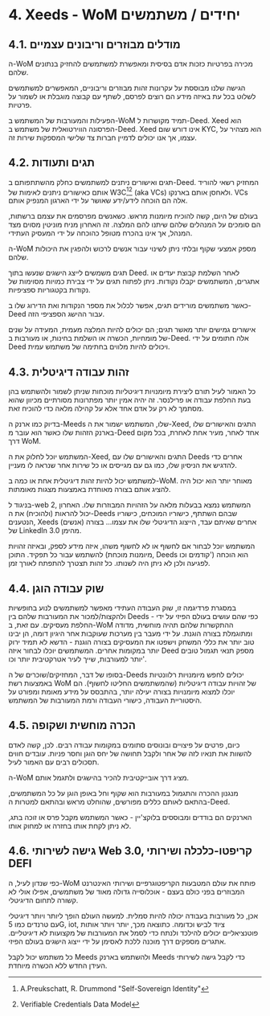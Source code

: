 # 4. Xeeds - WoM יחידים / משתמשים

## 4.1. מודלים מבוזרים וריבונים עצמיים

ה-WoM מכירה בפרטיות כזכות אדם בסיסית ומאפשרת למשתמשים להחזיק בנתונים שלהם.

הגישה שלנו מבוססת על עקרונות זהות מבוזרים וריבוניים, המאפשרים למשתמשים לשלוט בכל עת באיזה מידע הם רוצים לפרסם, לשתף עם קבוצה מוגבלת או לשמור על פרטיות.

הפעילות והמעורבות של המשתמש ב-WoM תמיד מקושרות ל-Deed. Xeed הוא הפרסונה הווירטואלית של משתמש ב-Deed. Xeed אינו דורש שום KYC, הוא מצהיר על עצמו, אך אנו יכולים לדמיין חברות צד שלישי המספקות שירות זה.

## 4.2. תגים ותעודות

תגים ואישורים ניתנים למשתמשים כחלק מהשתתפותם ב-Deed. המחזיק רשאי להוריד אותם כאישורים ניתנים לאימות של W3C[^7][^8] (aka VCs) ולאחסן אותם בארנקו. VCs אלה הם הוכחה לידע/ידע שאושר על ידי הארגון המנפיק אותם.

בעולם של היום, קשה להוכיח מיומנות מראש. כשאנשים מפרסמים את עצמם ברשתות, הם סומכים על המנהלים שלהם שיתנו להם המלצה. זה האחרון מניח מוניטין מסוים מצד המנהל, אך אינו בהכרח מטופל כהוכחה על ידי המעסיק העתידי.

ה-WoM מספק אמצעי שקוף ובלתי ניתן לשינוי עבור אנשים לרכוש ולהפגין את היכולות שלהם.

תגים משמשים לייצג הישגים שנעשו בתוך Deed. לאחר השלמת קבוצת יעדים או אתגרים, המשתמשים יקבלו נקודות. ניתן לפתוח תגים על ידי צבירת כמויות מסוימות של נקודות בקטגוריות ספציפיות.

כאשר משתמשים מורידים תגים, אפשר לכלול את מספר הנקודות ואת הדירוג שלו ב-Deed עבור ההישג הספציפי הזה.

אישורים גמישים יותר מאשר תגים; הם יכולים להיות המלצה מעמית, המעידה על שנים של מומחיות, הכשרה או השלמת בחינות, או מעורבות ב-Deed. אלה חתומים על ידי Deed ויכולים להיות מלווים בחתימה של משתמש עמית.

## 4.3. זהות עבודה דיגיטלית

כל האמור לעיל תורם ליצירת מיומנויות דיגיטליות מוכחות שניתן לשמור ולהשתמש בהן בעת החלפת עבודה או פרילנסר. זה יהיה אמין יותר מפתרונות מסורתיים מכיוון שהוא מסתמך לא רק על אדם אחד אלא על קהילה מלאה כדי להוכיח זאת.

בדיוק כמו ארנק ה-Meeds שלו, המשתמש ישמור את ה-Xeed, התגים והאישורים שלו בארנק הזהות שלו כאשר הוא עובר מ-Deed אחד לאחר, מעיר אחת לאחרת, בכל מקום דרך WoM.

המשתמש יוכל לחלוק את ה-Xeed, התגים והאישורים שלו עם Deeds אחרים כדי להדגיש את הניסיון שלו, כמו גם עם מגייסים או כל שירות אחר שנראה לו מעניין.

למשתמש יכול להיות זהות דיגיטלית אחת או כמה ב-WoM. מאוחר יותר הוא יכול היה להציג אותם בצורה מאוחדת באמצעות מצגות מאומתות.

בניגוד ל-web 2, המשתמש נמצא בבעלות מלאה על הזהויות המבוזרות שלו. האחרון יכול להראות (ולהוכיח) את ה-Deeds שבהם השתתף, כישוריו המוכחים, כישוריו הנטענים, Xeeds (אנשים) אחרים שאיתם עבד, הייצוג הדיגיטלי שלו את עצמו... בצורה של LinkedIn 3.0 מהימן.

המשתמש יוכל לבחור אם לחשוף או לא לחשוף משהו, איזה מידע לספק, ובאיזה זהויות להשתמש עבור כל תפקיד. התוכן (מיומנות מוכחת, Deeds קודמים וכו') הוא הוכחה לפגיעה ולכן לא ניתן היה לשנותו. כל זהות תצטרך להתפתח לאורך זמן.

## 4.4. שוק עבודה הוגן

במסגרת פרדיגמה זו, שוק העבודה העתידי מאפשר למשתמשים לנוע בחופשיות ולהקצות/למכור את המעורבות שלהם בין Deeds - כפי שהם עושים בעולם הפיזי על ידי החלפת מעסיקים. עם זאת, ב-WoM ההתקשרות שלהם תהיה מוחשית, מדודה ומתוגמלת בצורה הוגנת. על ידי מעבר בין מערכות שעוקבות אחר היגיון דומה, הן יבינו טוב יותר את כללי המשחק וישפטו את המעסיקים בצורה הוגנת - הדשא לא תמיד ירוק יותר במקומות אחרים. המשתמשים יוכלו לבחור איזה Deed מספק תנאי תגמול טובים יותר למעורבות, שייך לעיר אטרקטיבית יותר וכו'.

בסופו של דבר, המחזיקים/שוכרים של ה-Deeds יכולים לחפש מיומנויות רלוונטיות באמצעות רשת WoM של זהויות עבודה דיגיטליות (שהמשתמשים החליטו לחשוף). הם יוכלו למצוא מיומנויות בצורה יעילה יותר, בהתבסס על מידע מאומת ומפורט על היסטוריית העבודה, כישורי העבודה ורמת המעורבות של המשתמש.

## 4.5. הכרה מוחשית ושקופה

כיום, פרטים על פיצויים ובונוסים סתומים במקומות עבודה רבים. לכן, קשה לאדם להשוות את תנאיו לזה של אחר ולקבל תחושה של יחס הוגן וחסר פניות. עובדים חווים תסכולים רבים עם האמור לעיל.

ה-WoM מציג דרך אובייקטיבית להכיר בהישגים ולתגמל אותם.

מנגנון ההכרה והתגמול במעורבות הוא שקוף וחל באופן הוגן על כל המשתמשים, בהתאם לאותם כללים מפורשים, שהוחלט מראש ובהתאם למטרות ה-Deed.

הארנקים הם בודדים ומבוססים בלוקצ'יין - כאשר המשתמש מקבל פרס או זוכה בתג, לא ניתן לקחת אותו בחזרה או למחוק אותו.

## 4.6. גישה לשירותי Web 3.0, קריפטו-כלכלה ושירותי DEFI

כפי שנדון לעיל, ה-WoM פותח את עולם המטבעות הקריפטוגרפיים ושירותי האינטרנט המבוזרים בפני כולם בעצם - אוכלוסייה גדולה מאוד של משתמשים, אפילו אולי לא קשורה לתחום הדיגיטלי.

אכן, כל מעורבות בעבודה יכולה להיות סמלית. למעשה העולם הופך ליותר ויותר דיגיטלי עם טרנדים כמו 5G, iot, ציוד לביש וכדומה. כתוצאה מכך, יותר ויותר אותות פוטנציאליים יכולים להילכד ולנתח כדי לסמל את המעורבות של מקצועות לא דיגיטליים. אתגרים מספקים דרך מוכנה ללכת לאסימן על ידי ייצוג הישגים בעולם הפיזי.

כל משתמש יכול לקבל Meeds ולהשתמש בארנק Meeds כדי לקבל גישה לשירותי העידן החדש ללא הכשרה מיוחדת.

[^7]: A.Preukschatt, R. Drummond "Self-Sovereign Identity"
[^8]: Verifiable Credentials Data Model
